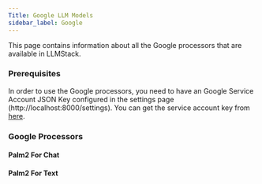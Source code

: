 ```yaml
---
Title: Google LLM Models
sidebar_label: Google
---
```


This page contains information about all the Google processors that are available in LLMStack.

### Prerequisites
In order to use the Google processors, you need to have an Google Service Account JSON Key configured in the settings page (http://localhost:8000/settings). You can get the service account key from [here](https://cloud.google.com/iam/docs/keys-create-delete).


### Google Processors

#### Palm2 For Chat

#### Palm2 For Text
